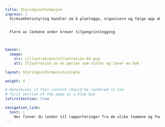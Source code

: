 ```yaml
---
title: Styringsinformasjon
ingress: |
  Virksomhetsstyring handler om å planlegge, organisere og følge opp aktiviteter evt. sette tiltak slik at vi når målene våre på en effektiv og målrettet måte. Det handler om resultatoppfølging, ta beslutninger, sette nye strategier eller prioriteringer, og sørge for at alle i avdelingen jobber mot de samme målene. Dette inkluderer både økonomistyring, ledelse og evaluering av hvordan ting går slik at vi kan forbedre oss og justere kursen om nødvendig. Relevant styringsdokumentasjon for avdelingen finner du her.
  

  Flere av lenkene under krever tilgang/innlogging

  

banner:
  image:
    src: /illustrations/illustration-03.png
    alt: Illustrasjon av en person som sitter og leser en bok

layout: Styringsinformasjon/single

weight: 4

# determines if this content should be rendered in the
# first section of the page as a blue box
isFirstSection: true

navigation_link:
  text: |
    Her finner du lenker til rapporteringer fra de ulike teamene og funksjonene i avdelingen.
---
```

